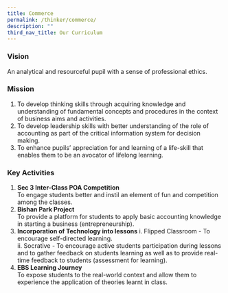 ```yaml
---
title: Commerce
permalink: /thinker/commerce/
description: ""
third_nav_title: Our Curriculum
---
```

### Vision

An analytical and resourceful pupil with a sense of professional ethics.

### Mission

1.  To develop thinking skills through acquiring knowledge and understanding of fundamental concepts and procedures in the context of business aims and activities.
2.  To develop leadership skills with better understanding of the role of accounting as part of the critical information system for decision making.
3.  To enhance pupils’ appreciation for and learning of a life-skill that enables them to be an avocator of lifelong learning.

### Key Activities

1.  **Sec 3 Inter-Class POA Competition**  
    To engage students better and instil an element of fun and competition among the classes.
2.  **Bishan Park Project**  
    To provide a platform for students to apply basic accounting knowledge in starting a business (entrepreneurship).
3.  **Incorporation of Technology into lessons**
     i. Flipped Classroom - To encourage self-directed learning.  
    ii. Socrative - To encourage active students participation during lessons and to gather feedback on students learning as well as to provide real-time feedback to students (assessment for learning).
4.  **EBS Learning Journey**  
    To expose students to the real-world context and allow them to experience the application of theories learnt in class.